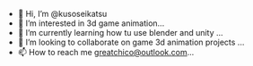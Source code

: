 - 👋 Hi, I’m @kusoseikatsu
- 👀 I’m interested in 3d game animation...
- 🌱 I’m currently learning how tu use blender and unity ...
- 💞️ I’m looking to collaborate on game 3d animation projects ...
- 📫 How to reach me greatchico@outlook.com...

<!---
kusoseikatsu/kusoseikatsu is a ✨ special ✨ repository because its `README.md` (this file) appears on your GitHub profile.
You can click the Preview link to take a look at your changes.
--->
